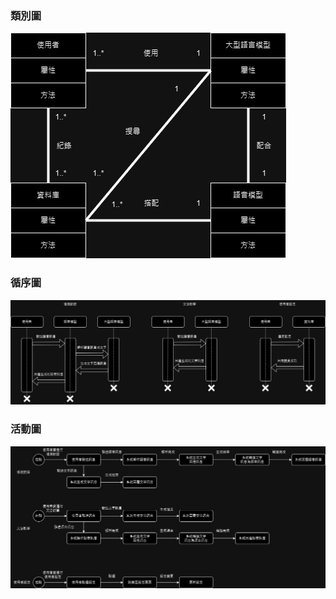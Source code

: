 ### 類別圖
![類別圖](./img/class_diagram.jpg)

### 循序圖
![循序圖](./img/sequence_diagram.jpg)

### 活動圖
![活動圖](./img/activity_diagram.jpg)
